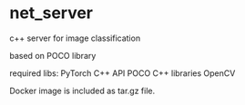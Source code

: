 # net_server
c++ server for image classification

based on POCO library

required libs:
  PyTorch C++ API
  POCO C++ libraries
  OpenCV
  
Docker image is included as tar.gz file.

